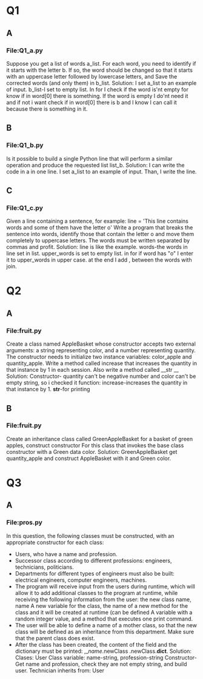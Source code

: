 # Q1
## A
### File:Q1_a.py
Suppose you get a list of words a_list. For each word, you need to identify if it starts with the letter b.
If so, the word should be changed so that it starts with an uppercase letter followed by lowercase letters, and
Save the corrected words (and only them) in b_list.
Solution:
I set a_list to an example of input.
b_list-I set to empty list.
In for I check if the word is'nt empty for know if in word[0] there is something.
If the word is empty I do'nt need it and if not i want check if in word[0] there is b and I know I can call it because there is something in it.
## B
### File:Q1_b.py
Is it possible to build a single Python line that will perform a similar operation and produce the requested list
list_b.
Solution:
I can write the code in a in one line.
I set a_list to an example of input.
Than, I write the line.
## C
### File:Q1_c.py
Given a line containing a sentence, for example:
line = 'This line contains words and some of them have the letter o'
Write a program that breaks the sentence into words, identify those that contain the letter o
and move them completely to uppercase letters. The words must be written separated by commas
and profit.
Solution:
line is like the example.
words-the words in line set in list.
upper_words is set to empty list.
in for if word has "o" I enter it to upper_words in upper case.
at the end I add , between the words with join.
# Q2
## A
### File:fruit.py
Create a class named AppleBasket whose constructor accepts two external arguments: a string
representing color, and a number representing quantity. The constructor needs to initialize two instance variables: color_apple
and quantity_apple. Write a method called increase that increases the quantity in that instance by 1
in each session. Also write a method called __str __
Solution:
Constructor- quantity can't be negative number and color can't be empty string, so i checked it
function:
increase-increases the quantity in that instance by 1.
__str__-for printing
## B
### File:fruit.py
Create an inheritance class called GreenAppleBasket for a basket of green apples, construct constructor
For this class that invokes the base class constructor with a Green data color.
Solution:
GreenAppleBasket get quantity_apple and construct AppleBasket with it and Green color.
# Q3
## A
### File:pros.py
In this question, the following classes must be constructed, with an appropriate constructor for each class:
- Users, who have a name and profession.
- Successor class according to different professions: engineers, technicians, politicians.
- Departments for different types of engineers must also be built: electrical engineers, computer engineers,
machines.
- The program will receive input from the users during runtime, which will allow it to add additional classes
to the program at runtime, while receiving the following information from the user: the new class name, name
A new variable for the class, the name of a new method for the class and it will be created at runtime (can be defined
A variable with a random integer value, and a method that executes one print command.
- The user will be able to define a name of a mother class, so that the new class will be defined as an inheritance
from this department. Make sure that the parent class does exist.
- After the class has been created, the content of the field and the dictionary must be printed: ,__name_.newClass
 .newClass.__dict__.
  Solution:
  Clases:
  User
  Class variable: name-string, profession-string
  Constructor-Get name and profession, check they are not empty string, and build user.
  Technician
  inherits from: User
    




